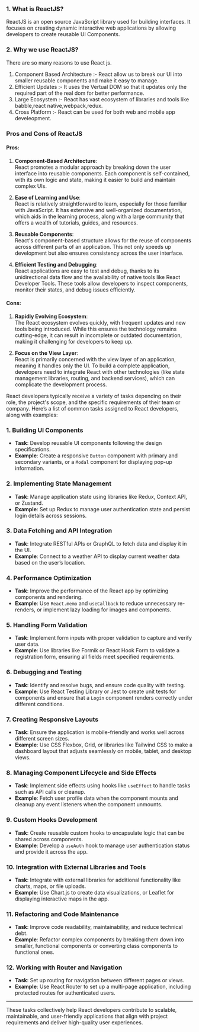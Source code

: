 
### 1. What is ReactJS? 
ReactJS is an open source JavaScript library used for building interfaces. It focuses on creating dynamic interactive web applications by allowing developers to create reusable UI Components.

### 2. Why we use ReactJS?
There are so many reasons to use React js.

1. Component Based Architecture :- React allow us to break our UI into smaller reusable components and make it easy to manage.
2. Efficient Updates :- It uses the Vertual DOM so that it updates only the required part of the real dom for better performance.
3. Large Ecosystem :- React has vast ecosystem of libraries and tools like babble,react native,webpack,redux.
4. Cross Platform :- React can be used for both web and mobile app develeopment.


### Pros and Cons of ReactJS

#### Pros:

1. **Component-Based Architecture**:  
   React promotes a modular approach by breaking down the user interface into reusable components. Each component is self-contained, with its own logic and state, making it easier to build and maintain complex UIs.

2. **Ease of Learning and Use**:  
   React is relatively straightforward to learn, especially for those familiar with JavaScript. It has extensive and well-organized documentation, which aids in the learning process, along with a large community that offers a wealth of tutorials, guides, and resources.

3. **Reusable Components**:  
   React's component-based structure allows for the reuse of components across different parts of an application. This not only speeds up development but also ensures consistency across the user interface.

4. **Efficient Testing and Debugging**:  
   React applications are easy to test and debug, thanks to its unidirectional data flow and the availability of native tools like React Developer Tools. These tools allow developers to inspect components, monitor their states, and debug issues efficiently.

#### Cons:

1. **Rapidly Evolving Ecosystem**:  
   The React ecosystem evolves quickly, with frequent updates and new tools being introduced. While this ensures the technology remains cutting-edge, it can result in incomplete or outdated documentation, making it challenging for developers to keep up.

2. **Focus on the View Layer**:  
   React is primarily concerned with the view layer of an application, meaning it handles only the UI. To build a complete application, developers need to integrate React with other technologies (like state management libraries, routing, and backend services), which can complicate the development process.




React developers typically receive a variety of tasks depending on their role, the project's scope, and the specific requirements of their team or company. Here’s a list of common tasks assigned to React developers, along with examples:

### 1. **Building UI Components**
   - **Task**: Develop reusable UI components following the design specifications.
   - **Example**: Create a responsive `Button` component with primary and secondary variants, or a `Modal` component for displaying pop-up information.

### 2. **Implementing State Management**
   - **Task**: Manage application state using libraries like Redux, Context API, or Zustand.
   - **Example**: Set up Redux to manage user authentication state and persist login details across sessions.

### 3. **Data Fetching and API Integration**
   - **Task**: Integrate RESTful APIs or GraphQL to fetch data and display it in the UI.
   - **Example**: Connect to a weather API to display current weather data based on the user’s location.

### 4. **Performance Optimization**
   - **Task**: Improve the performance of the React app by optimizing components and rendering.
   - **Example**: Use `React.memo` and `useCallback` to reduce unnecessary re-renders, or implement lazy loading for images and components.

### 5. **Handling Form Validation**
   - **Task**: Implement form inputs with proper validation to capture and verify user data.
   - **Example**: Use libraries like Formik or React Hook Form to validate a registration form, ensuring all fields meet specified requirements.

### 6. **Debugging and Testing**
   - **Task**: Identify and resolve bugs, and ensure code quality with testing.
   - **Example**: Use React Testing Library or Jest to create unit tests for components and ensure that a `Login` component renders correctly under different conditions.

### 7. **Creating Responsive Layouts**
   - **Task**: Ensure the application is mobile-friendly and works well across different screen sizes.
   - **Example**: Use CSS Flexbox, Grid, or libraries like Tailwind CSS to make a dashboard layout that adjusts seamlessly on mobile, tablet, and desktop views.

### 8. **Managing Component Lifecycle and Side Effects**
   - **Task**: Implement side effects using hooks like `useEffect` to handle tasks such as API calls or cleanup.
   - **Example**: Fetch user profile data when the component mounts and cleanup any event listeners when the component unmounts.

### 9. **Custom Hooks Development**
   - **Task**: Create reusable custom hooks to encapsulate logic that can be shared across components.
   - **Example**: Develop a `useAuth` hook to manage user authentication status and provide it across the app.

### 10. **Integration with External Libraries and Tools**
   - **Task**: Integrate with external libraries for additional functionality like charts, maps, or file uploads.
   - **Example**: Use Chart.js to create data visualizations, or Leaflet for displaying interactive maps in the app.

### 11. **Refactoring and Code Maintenance**
   - **Task**: Improve code readability, maintainability, and reduce technical debt.
   - **Example**: Refactor complex components by breaking them down into smaller, functional components or converting class components to functional ones.

### 12. **Working with Router and Navigation**
   - **Task**: Set up routing for navigation between different pages or views.
   - **Example**: Use React Router to set up a multi-page application, including protected routes for authenticated users.

---

These tasks collectively help React developers contribute to scalable, maintainable, and user-friendly applications that align with project requirements and deliver high-quality user experiences.

















